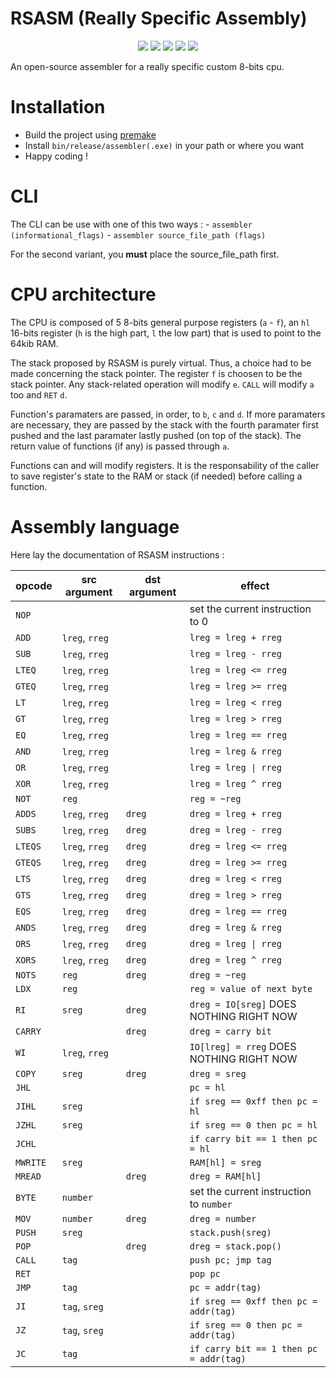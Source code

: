 # RSASM (Really Specific Assembly)

<p align="center">
	<img src="https://img.shields.io/badge/version-1.0.0-informational" />
	<img src="https://img.shields.io/badge/Windows-success-success" />
	<img src="https://img.shields.io/badge/Linux-not tested-important" />
	<img src="https://img.shields.io/badge/MacOS-success-success" />
	<img src="https://img.shields.io/badge/Tests-passed-success" />
</p>

An open-source assembler for a really specific custom 8-bits cpu.


# Installation
 - Build the project using [premake](https://premake.github.io/docs/Using-Premake)
 - Install `bin/release/assembler(.exe)` in your path or where you want
 - Happy coding !

# CLI
The CLI can be use with one of this two ways :
	- `assembler (informational_flags)`
	- `assembler source_file_path (flags)`

For the second variant, you **must** place the source_file_path first.


# CPU architecture
The CPU is composed of 5 8-bits general purpose registers (`a` - `f`), an `hl` 16-bits register (`h` is the high part, `l` the low part) that is used to point to the 64kib RAM.

The stack proposed by RSASM is purely virtual. Thus, a choice had to be made concerning the stack pointer. The register `f` is choosen to be the stack pointer. Any stack-related operation will modify `e`. `CALL` will modify `a` too and `RET` `d`.

Function's paramaters are passed, in order, to `b`, `c` and `d`. If more paramaters are necessary, they are passed by the stack with the fourth paramater first pushed and the last paramater lastly pushed (on top of the stack). The return value of functions (if any) is passed through `a`.

Functions can and will modify registers. It is the responsability of the caller to save register's state to the RAM or stack (if needed) before calling a function.



# Assembly language
Here lay the documentation of RSASM instructions :

|        opcode        |     src argument     |     dst argument     |        effect        |
|----------------------|----------------------|----------------------|----------------------|
| `NOP` |  |  | set the current instruction to 0 |
| `ADD` | `lreg`, `rreg` |  | `lreg = lreg + rreg` |
| `SUB` | `lreg`, `rreg` |  | `lreg = lreg - rreg` |
| `LTEQ` | `lreg`, `rreg` |  | `lreg = lreg <= rreg` |
| `GTEQ` | `lreg`, `rreg` |  | `lreg = lreg >= rreg` |
| `LT` | `lreg`, `rreg` |  | `lreg = lreg < rreg` |
| `GT` | `lreg`, `rreg` |  | `lreg = lreg > rreg` |
| `EQ` | `lreg`, `rreg` |  | `lreg = lreg == rreg` |
| `AND` | `lreg`, `rreg` |  | `lreg = lreg & rreg` |
| `OR` | `lreg`, `rreg` |  | `lreg = lreg \| rreg` | 
| `XOR` | `lreg`, `rreg` |  | `lreg = lreg ^ rreg` |
| `NOT` | `reg` |  | `reg = ~reg` |
| `ADDS` | `lreg`, `rreg` | `dreg` | `dreg = lreg + rreg` |
| `SUBS` | `lreg`, `rreg` | `dreg` | `dreg = lreg - rreg` |
| `LTEQS` | `lreg`, `rreg` | `dreg` | `dreg = lreg <= rreg` |
| `GTEQS` | `lreg`, `rreg` | `dreg` | `dreg = lreg >= rreg` |
| `LTS` | `lreg`, `rreg` | `dreg` | `dreg = lreg < rreg` |
| `GTS` | `lreg`, `rreg` | `dreg` | `dreg = lreg > rreg` |
| `EQS` | `lreg`, `rreg` | `dreg` | `dreg = lreg == rreg` |
| `ANDS` | `lreg`, `rreg` | `dreg` | `dreg = lreg & rreg` |
| `ORS` | `lreg`, `rreg` | `dreg` | `dreg = lreg \| rreg` | 
| `XORS` | `lreg`, `rreg` | `dreg` | `dreg = lreg ^ rreg` |
| `NOTS` | `reg` | `dreg` | `dreg = ~reg` |
| `LDX` | `reg` |  | `reg = value of next byte` |
| `RI` | `sreg` | `dreg` | `dreg = IO[sreg]` DOES NOTHING RIGHT NOW |
| `CARRY` |  | `dreg` | `dreg = carry bit` |
| `WI` | `lreg`, `rreg` |  | `IO[lreg] = rreg` DOES NOTHING RIGHT NOW |
| `COPY` | `sreg` | `dreg` | `dreg = sreg` |
| `JHL` |  |  | `pc = hl` |
| `JIHL` | `sreg` |  | `if sreg == 0xff then pc = hl` |
| `JZHL` | `sreg` |  | `if sreg == 0 then pc = hl` |
| `JCHL` |  |  | `if carry bit == 1 then pc = hl` |
| `MWRITE` | `sreg` |  | `RAM[hl] = sreg` |
| `MREAD` |  | `dreg` | `dreg = RAM[hl]` |
| `BYTE` | `number` |  | set the current instruction to `number` |
| `MOV` | `number` | `dreg` | `dreg = number` |
| `PUSH` | `sreg` |  | `stack.push(sreg)` |
| `POP` |  | `dreg` | `dreg = stack.pop()` |
| `CALL` | `tag` |  | `push pc; jmp tag` |
| `RET` |  |  | `pop pc` |
| `JMP` | `tag` |  | `pc = addr(tag)` |
| `JI` | `tag`, `sreg` |  | `if sreg == 0xff then pc = addr(tag)` |
| `JZ` | `tag`, `sreg` |  | `if sreg == 0 then pc = addr(tag)` |
| `JC` | `tag` |  | `if carry bit == 1 then pc = addr(tag)` |